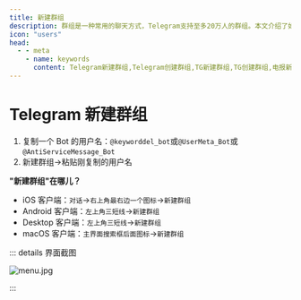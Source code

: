 ```yaml
---
title: 新建群组
description: 群组是一种常用的聊天方式，Telegram支持至多20万人的群组。本文介绍了如何创建Telegram群组。访问TGwiki - Telegram知识库，了解更多Telegram使用技巧。
icon: "users"
head:
  - - meta
    - name: keywords
      content: Telegram新建群组,Telegram创建群组,TG新建群组,TG创建群组,电报新建群组,电报创建群组,Telegram功能,TGwiki,Telegram知识库
---
```


# Telegram 新建群组

1. 复制一个 Bot 的用户名：`@keyworddel_bot`或`@UserMeta_Bot`或`@AntiServiceMessage_Bot`
2. 新建群组->粘贴刚复制的用户名

**"新建群组"在哪儿？**

- iOS 客户端：`对话`->`右上角最右边一个图标`->`新建群组`
- Android 客户端：`左上角三短线`->`新建群组`
- Desktop 客户端：`左上角三短线`->`新建群组`
- macOS 客户端：`主界面搜索框后面图标`->`新建群组`

::: details 界面截图

![menu.jpg](https://s2.loli.net/2024/01/27/esy158owaicYdIr.jpg)

:::

